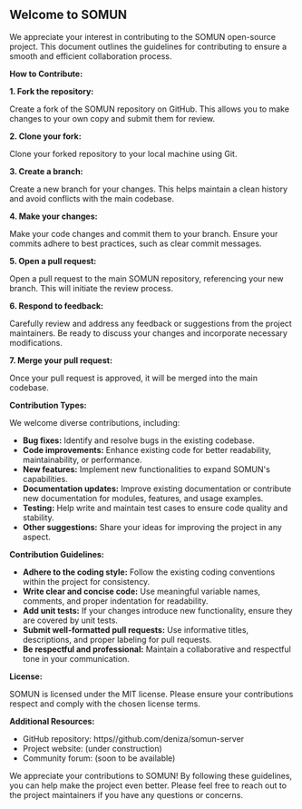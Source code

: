 ## Welcome to SOMUN

We appreciate your interest in contributing to the SOMUN open-source project. This document outlines the guidelines for contributing to ensure a smooth and efficient collaboration process.

**How to Contribute:**

**1. Fork the repository:**

Create a fork of the SOMUN repository on GitHub. This allows you to make changes to your own copy and submit them for review.

**2. Clone your fork:**

Clone your forked repository to your local machine using Git.

**3. Create a branch:**

Create a new branch for your changes. This helps maintain a clean history and avoid conflicts with the main codebase.

**4. Make your changes:**

Make your code changes and commit them to your branch. Ensure your commits adhere to best practices, such as clear commit messages.

**5. Open a pull request:**

Open a pull request to the main SOMUN repository, referencing your new branch. This will initiate the review process.

**6. Respond to feedback:**

Carefully review and address any feedback or suggestions from the project maintainers. Be ready to discuss your changes and incorporate necessary modifications.

**7. Merge your pull request:**

Once your pull request is approved, it will be merged into the main codebase.

**Contribution Types:**

We welcome diverse contributions, including:

* **Bug fixes:** Identify and resolve bugs in the existing codebase.
* **Code improvements:** Enhance existing code for better readability, maintainability, or performance.
* **New features:** Implement new functionalities to expand SOMUN's capabilities.
* **Documentation updates:** Improve existing documentation or contribute new documentation for modules, features, and usage examples.
* **Testing:** Help write and maintain test cases to ensure code quality and stability.
* **Other suggestions:** Share your ideas for improving the project in any aspect.

**Contribution Guidelines:**

* **Adhere to the coding style:** Follow the existing coding conventions within the project for consistency.
* **Write clear and concise code:** Use meaningful variable names, comments, and proper indentation for readability.
* **Add unit tests:** If your changes introduce new functionality, ensure they are covered by unit tests.
* **Submit well-formatted pull requests:** Use informative titles, descriptions, and proper labeling for pull requests.
* **Be respectful and professional:** Maintain a collaborative and respectful tone in your communication.

**License:**

SOMUN is licensed under the MIT license. Please ensure your contributions respect and comply with the chosen license terms.

**Additional Resources:**

* GitHub repository: https//github.com/deniza/somun-server
* Project website: (under construction)
* Community forum: (soon to be available)

We appreciate your contributions to SOMUN! By following these guidelines, you can help make the project even better. Please feel free to reach out to the project maintainers if you have any questions or concerns.